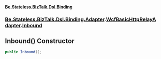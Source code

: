 #### [Be.Stateless.BizTalk.Dsl.Binding](README.md 'README')
### [Be.Stateless.BizTalk.Dsl.Binding.Adapter](Be.Stateless.BizTalk.Dsl.Binding.Adapter.md 'Be.Stateless.BizTalk.Dsl.Binding.Adapter').[WcfBasicHttpRelayAdapter](WcfBasicHttpRelayAdapter.md 'Be.Stateless.BizTalk.Dsl.Binding.Adapter.WcfBasicHttpRelayAdapter').[Inbound](WcfBasicHttpRelayAdapter.Inbound.md 'Be.Stateless.BizTalk.Dsl.Binding.Adapter.WcfBasicHttpRelayAdapter.Inbound')

## Inbound() Constructor

```csharp
public Inbound();
```